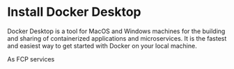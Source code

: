 # Install Docker Desktop

Docker Desktop is a tool for MacOS and Windows machines for the building and sharing of containerized applications and microservices. It is the fastest and easiest way to get started with Docker on your local machine.

As FCP services
